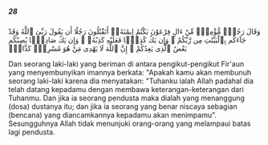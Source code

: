 ##### 28

<span class="ayah">وَقَالَ رَجُلٌۭ مُّؤْمِنٌۭ مِّنْ ءَالِ فِرْعَوْنَ يَكْتُمُ إِيمَٰنَهُۥٓ أَتَقْتُلُونَ رَجُلًا أَن يَقُولَ رَبِّىَ ٱللَّهُ وَقَدْ جَآءَكُم بِٱلْبَيِّنَٰتِ مِن رَّبِّكُمْ ۖ وَإِن يَكُ كَٰذِبًۭا فَعَلَيْهِ كَذِبُهُۥ ۖ وَإِن يَكُ صَادِقًۭا يُصِبْكُم بَعْضُ ٱلَّذِى يَعِدُكُمْ ۖ إِنَّ ٱللَّهَ لَا يَهْدِى مَنْ هُوَ مُسْرِفٌۭ كَذَّابٌۭ</span>

<span class="ayah_translation">Dan seorang laki-laki yang beriman di antara pengikut-pengikut Fir'aun yang menyembunyikan imannya berkata: "Apakah kamu akan membunuh seorang laki-laki karena dia menyatakan: "Tuhanku ialah Allah padahal dia telah datang kepadamu dengan membawa keterangan-keterangan dari Tuhanmu. Dan jika ia seorang pendusta maka dialah yang menanggung (dosa) dustanya itu; dan jika ia seorang yang benar niscaya sebagian (bencana) yang diancamkannya kepadamu akan menimpamu". Sesungguhnya Allah tidak menunjuki orang-orang yang melampaui batas lagi pendusta.</span>
